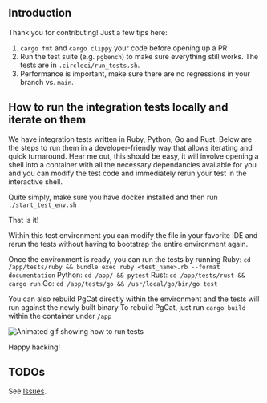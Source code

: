 ## Introduction

Thank you for contributing! Just a few tips here:

1. `cargo fmt` and `cargo clippy` your code before opening up a PR
2. Run the test suite (e.g. `pgbench`) to make sure everything still works. The tests are in `.circleci/run_tests.sh`.
3. Performance is important, make sure there are no regressions in your branch vs. `main`.

## How to run the integration tests locally and iterate on them
We have integration tests written in Ruby, Python, Go and Rust.
Below are the steps to run them in a developer-friendly way that allows iterating and quick turnaround.
Hear me out, this should be easy, it will involve opening a shell into a container with all the necessary dependancies available for you and you can modify the test code and immediately rerun your test in the interactive shell.


Quite simply, make sure you have docker installed and then run
`./start_test_env.sh`

That is it!

Within this test environment you can modify the file in your favorite IDE and rerun the tests without having to bootstrap the entire environment again.

Once the environment is ready, you can run the tests by running
Ruby:   `cd /app/tests/ruby && bundle exec ruby <test_name>.rb --format documentation`
Python: `cd /app/ && pytest`
Rust:   `cd /app/tests/rust && cargo run`
Go:     `cd /app/tests/go && /usr/local/go/bin/go test`

You can also rebuild PgCat directly within the environment and the tests will run against the newly built binary
To rebuild PgCat, just run `cargo build` within the container under `/app`

![Animated gif showing how to run tests](https://github.com/user-attachments/assets/2258fde3-2aed-4efb-bdc5-e4f12dcd4d33)



Happy hacking!

## TODOs

See [Issues](https://github.com/postgresml/pgcat/issues).
